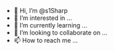 - 👋 Hi, I’m @s1Sharp
- 👀 I’m interested in ...
- 🌱 I’m currently learning ...
- 💞️ I’m looking to collaborate on ...
- 📫 How to reach me ...

<!---
s1Sharp/s1Sharp is a ✨ special ✨ repository because its `README.md` (this file) appears on your GitHub profile.
You can click the Preview link to take a look at your changes.
--->
